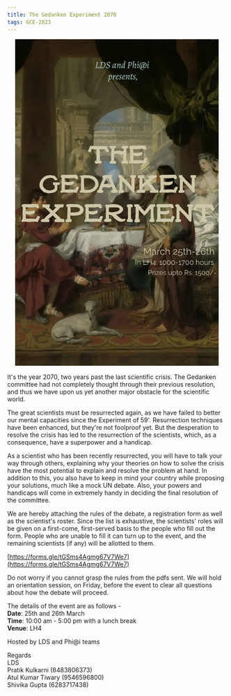 ```yaml
---
title: The Gedanken Experiment 2070
tags: GCE-2023
---
```


<p align="center">
<img src="/posters/Gedanken.jpeg" alt="Faculty Talk" height="750">
</p>

It's the year 2070, two years past the last scientific crisis. The Gedanken committee had not completely thought through their previous resolution, and thus we have upon us yet another major obstacle for the scientific world.<!--more-->

The great scientists must be resurrected again, as we have failed to better our mental capacities since the Experiment of 59'. Resurrection techniques have been enhanced, but they're not foolproof yet. But the desperation to resolve the crisis has led to the resurrection of the scientists, which, as a consequence, have a superpower and a handicap.

As a scientist who has been recently resurrected, you will have to talk your way through others, explaining why your theories on how to solve the crisis have the most potential to explain and resolve the problem at hand. In addition to this, you also have to keep in mind your country while proposing your solutions, much like a mock UN debate. Also, your powers and handicaps will come in extremely handy in deciding the final resolution of the committee.

We are hereby attaching the rules of the debate, a registration form as well as the scientist's roster. Since the list is exhaustive, the scientists' roles will be given on a first-come, first-served basis to the people who fill out the form. People who are unable to fill it can turn up to the event, and the remaining scientists (if any) will be allotted to them.

[https://forms.gle/tGSms4Agmg67V7We7](https://forms.gle/tGSms4Agmg67V7We7)

Do not worry if you cannot grasp the rules from the pdfs sent. We will hold an orientation session, on Friday, before the event to clear all questions about how the debate will proceed.

The details of the event are as follows - <br>
**Date**: 25th and 26th March <br>
**Time**: 10:00 am - 5:00 pm with a lunch break <br>
**Venue**: LH4 <br>

Hosted by LDS and Phi@i teams

Regards <br>
LDS <br>
Pratik Kulkarni (8483806373) <br>
Atul Kumar Tiwary (9546596800) <br>
Shivika Gupta (6283717438) <br>